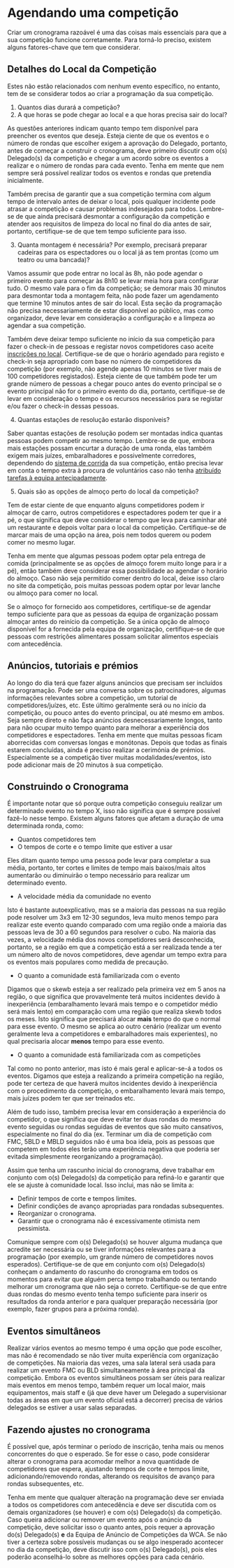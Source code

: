 # Agendando uma competição

Criar um cronograma razoável é uma das coisas mais essenciais para que a sua competição funcione corretamente. Para torná-lo preciso, existem alguns fatores-chave que tem que considerar.

## Detalhes do Local da Competição

Estes não estão relacionados com nenhum evento específico, no entanto, tem de se considerar todos ao criar a programação da sua competição.

1. Quantos dias durará a competição?
2. A que horas se pode chegar ao local e a que horas precisa sair do local?

As questões anteriores indicam quanto tempo tem disponível para preencher os eventos que deseja. Esteja ciente de que os eventos e o número de rondas que escolher exigem a aprovação do Delegado, portanto, antes de começar a construir o cronograma, deve primeiro discutir com o(s) Delegado(s) da competição e chegar a um acordo sobre os eventos a realizar e o número de rondas para cada evento. Tenha em mente que nem sempre será possível realizar todos os eventos e rondas que pretendia inicialmente.

Também precisa de garantir que a sua competição termina com algum tempo de intervalo antes de deixar o local, pois qualquer incidente pode atrasar a competição e causar problemas indesejados para todos. Lembre-se de que ainda precisará desmontar a configuração da competição e atender aos requisitos de limpeza do local no final do dia antes de sair, portanto, certifique-se de que tem tempo suficiente para isso.

3. Quanta montagem é necessária? Por exemplo, precisará preparar cadeiras para os espectadores ou o local já as tem prontas (como um teatro ou uma bancada)?

Vamos assumir que pode entrar no local às 8h, não pode agendar o primeiro evento para começar às 8h10 se levar meia hora para configurar tudo. O mesmo vale para o fim da competição; se demorar mais 30 minutos para desmontar toda a montagem feita, não pode fazer um agendamento que termine 10 minutos antes de sair do local. Esta seção da programação não precisa necessariamente de estar disponível ao público, mas como organizador, deve levar em consideração a configuração e a limpeza ao agendar a sua competição.

Também deve deixar tempo suficiente no início da sua competição para fazer o check-in de pessoas e registar novos competidores caso aceite [inscrições no local](https://www.worldcubeassociation.org/edudoc/organizer-guidelines/pt/registration.pdf). Certifique-se de que o horário agendado para registo e check-in seja apropriado com base no número de competidores da competição (por exemplo, não agende apenas 10 minutos se tiver mais de 100 competidores registados). Esteja ciente de que também pode ter um grande número de pessoas a chegar pouco antes do evento principal se o evento principal não for o primeiro evento do dia, portanto, certifique-se de levar em consideração o tempo e os recursos necessários para se registar e/ou fazer o check-in dessas pessoas.

4. Quantas estações de resolução estarão disponíveis?

Saber quantas estações de resolução podem ser montadas indica quantas pessoas podem competir ao mesmo tempo. Lembre-se de que, embora mais estações possam encurtar a duração de uma ronda, elas também exigem mais juízes, embaralhadores e possivelmente corredores, dependendo do [sistema de corrida](https://www.worldcubeassociation.org/edudoc/organizer-guidelines/pt/running-systems.pdf) da sua competição, então precisa levar em conta o tempo extra à procura de voluntários caso não tenha [atribuído tarefas à equipa antecipadamente](https://www.worldcubeassociation.org/edudoc/organizer-guidelines/pt/staff.pdf).

5. Quais são as opções de almoço perto do local da competição?

Tem de estar ciente de que enquanto alguns competidores podem ir almoçar de carro, outros competidores e espectadores podem ter que ir a pé, o que significa que deve considerar o tempo que leva para caminhar até um restaurante e depois voltar para o local da competição. Certifique-se de marcar mais de uma opção na área, pois nem todos querem ou podem comer no mesmo lugar.

Tenha em mente que algumas pessoas podem optar pela entrega de comida (principalmente se as opções de almoço forem muito longe para ir a pé), então também deve considerar essa possibilidade ao agendar o horário do almoço. Caso não seja permitido comer dentro do local, deixe isso claro no site da competição, pois muitas pessoas podem optar por levar lanche ou almoço para comer no local.

Se o almoço for fornecido aos competidores, certifique-se de agendar tempo suficiente para que as pessoas da equipa de organização possam almoçar antes do reinício da competição. Se a única opção de almoço disponível for a fornecida pela equipa de organização, certifique-se de que pessoas com restrições alimentares possam solicitar alimentos especiais com antecedência.

## Anúncios, tutoriais e prémios

Ao longo do dia terá que fazer alguns anúncios que precisam ser incluídos na programação. Pode ser uma conversa sobre os patrocinadores, algumas informações relevantes sobre a competição, um tutorial de competidores/juízes, etc. Este último geralmente será ou no início da competição, ou pouco antes do evento principal, ou até mesmo em ambos. Seja sempre direto e não faça anúncios desnecessariamente longos, tanto para não ocupar muito tempo quanto para melhorar a experiência dos competidores e espectadores. Tenha em mente que muitas pessoas ficam aborrecidas com conversas longas e monótonas. Depois que todas as finais estarem concluídas, ainda é preciso realizar a cerimónia de prémios. Especialmente se a competição tiver muitas modalidades/eventos, isto pode adicionar mais de 20 minutos à sua competição.

## Construindo o Cronograma

É importante notar que só porque outra competição conseguiu realizar um determinado evento no tempo X, isso não significa que é sempre possível fazê-lo nesse tempo. Existem alguns fatores que afetam a duração de uma determinada ronda, como:

- Quantos competidores tem
- O tempos de corte e o tempo limite que estiver a usar

Eles ditam quanto tempo uma pessoa pode levar para completar a sua média, portanto, ter cortes e limites de tempo mais baixos/mais altos aumentarão ou diminuirão o tempo necessário para realizar um determinado evento.

- A velocidade média da comunidade no evento

Isto é bastante autoexplicativo, mas se a maioria das pessoas na sua região pode resolver um 3x3 em 12-30 segundos, leva muito menos tempo para realizar este evento quando comparado com uma região onde a maioria das pessoas leva de 30 a 60 segundos para resolver o cubo. Na maioria das vezes, a velocidade média dos novos competidores será desconhecida, portanto, se a região em que a competição está a ser realizada tende a ter um número alto de novos competidores, deve agendar um tempo extra para os eventos mais populares como medida de precaução.

- O quanto a comunidade está familiarizada com o evento

Digamos que o skewb esteja a ser realizado pela primeira vez em 5 anos na região, o que significa que provavelmente terá muitos incidentes devido à inexperiência (embaralhamento levará mais tempo e o competidor médio será mais lento) em comparação com uma região que realiza skewb todos os meses. Isto significa que precisará alocar **mais** tempo do que o normal para esse evento. O mesmo se aplica ao outro cenário (realizar um evento geralmente leva a competidores e embaralhadores mais experientes), no qual precisaria alocar **menos** tempo para esse evento.

- O quanto a comunidade está familiarizada com as competições

Tal como no ponto anterior, mas isto é mais geral e aplicar-se-á a todos os eventos. Digamos que esteja a realizando a primeira competição na região, pode ter certeza de que haverá muitos incidentes devido à inexperiência com o procedimento da competição, o embaralhamento levará mais tempo, mais juízes podem ter que ser treinados etc.

Além de tudo isso, também precisa levar em consideração a experiência do competidor, o que significa que deve evitar ter duas rondas do mesmo evento seguidas ou rondas seguidas de eventos que são muito cansativos, especialmente no final do dia (ex. Terminar um dia de competição com FMC, 5BLD e MBLD seguidos não é uma boa ideia, pois as pessoas que competem em todos eles terão uma experiência negativa que poderia ser evitada simplesmente reorganizando a programação).

Assim que tenha um rascunho inicial do cronograma, deve trabalhar em conjunto com o(s) Delegado(s) da competição para refiná-lo e garantir que ele se ajuste à comunidade local. Isso inclui, mas não se limita a:

- Definir tempos de corte e tempos limites.
- Definir condições de avanço apropriadas para rondadas subsequentes.
- Reorganizar o cronograma.
- Garantir que o cronograma não é excessivamente otimista nem pessimista.

Comunique sempre com o(s) Delegado(s) se houver alguma mudança que acredite ser necessária ou se tiver informações relevantes para a programação (por exemplo, um grande número de competidores novos esperados). Certifique-se de que em conjunto com o(s) Delegado(s) conheçam o andamento do rascunho do cronograma em todos os momentos para evitar que alguém perca tempo trabalhando ou tentando melhorar um cronograma que não seja o correto. Certifique-se de que entre duas rondas do mesmo evento tenha tempo suficiente para inserir os resultados da ronda anterior e para qualquer preparação necessária (por exemplo, fazer grupos para a próxima ronda).

## Eventos simultâneos

Realizar vários eventos ao mesmo tempo é uma opção que pode escolher, mas não é recomendado se não tiver muita experiência com organização de competições. Na maioria das vezes, uma sala lateral será usada para realizar um evento FMC ou BLD simultaneamente à área principal da competição. Embora os eventos simultâneos possam ser úteis para realizar mais eventos em menos tempo, também requer um local maior, mais equipamentos, mais staff e (já que deve haver um Delegado a supervisionar todas as áreas em que um evento oficial está a decorrer) precisa de vários delegados se estiver a usar salas separadas.

## Fazendo ajustes no cronograma

É possível que, após terminar o período de inscrição, tenha mais ou menos concorrentes do que o esperado. Se for esse o caso, pode considerar alterar o cronograma para acomodar melhor a nova quantidade de competidores que espera, ajustando tempos de corte e tempos limite, adicionando/removendo rondas, alterando os requisitos de avanço para rondas subsequentes, etc.

Tenha em mente que qualquer alteração na programação deve ser enviada a todos os competidores com antecedência e deve ser discutida com os demais organizadores (se houver) e com o(s) Delegado(s) da competição. Caso queira adicionar ou remover um evento após o anúncio da competição, deve solicitar isso o quanto antes, pois requer a aprovação do(s) Delegado(s) **e** da Equipa de Anúncio de Competições da WCA. Se não tiver a certeza sobre possíveis mudanças ou se algo inesperado acontecer no dia da competição, deve discutir isso com o(s) Delegado(s), pois eles poderão aconselhá-lo sobre as melhores opções para cada cenário.

